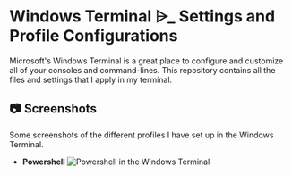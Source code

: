 # Windows Terminal ⩥_ Settings and Profile Configurations
Microsoft's Windows Terminal is a great place to configure and customize all of your consoles and command-lines.
This repository contains all the files and settings that I apply in my terminal.

## 📷 Screenshots
Some screenshots of the different profiles I have set up in the Windows Terminal.

- **Powershell**
![Powershell in the Windows Terminal](https://user-images.githubusercontent.com/61102155/87620209-58a8d180-c6f4-11ea-8100-3fc7c55c6d9f.png "Powershell in the Windows Terminal")

